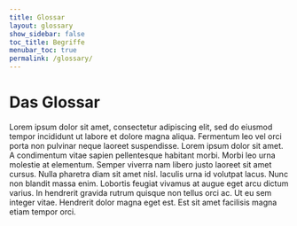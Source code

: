 ```yaml
---
title: Glossar
layout: glossary
show_sidebar: false
toc_title: Begriffe
menubar_toc: true
permalink: /glossary/
---
```

# Das Glossar
Lorem ipsum dolor sit amet, consectetur adipiscing elit, sed do eiusmod tempor incididunt ut labore et dolore magna aliqua. Fermentum leo vel orci porta non pulvinar neque laoreet suspendisse. Lorem ipsum dolor sit amet. A condimentum vitae sapien pellentesque habitant morbi. Morbi leo urna molestie at elementum. Semper viverra nam libero justo laoreet sit amet cursus. Nulla pharetra diam sit amet nisl. Iaculis urna id volutpat lacus. Nunc non blandit massa enim. Lobortis feugiat vivamus at augue eget arcu dictum varius. In hendrerit gravida rutrum quisque non tellus orci ac. Ut eu sem integer vitae. Hendrerit dolor magna eget est. Est sit amet facilisis magna etiam tempor orci.
